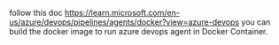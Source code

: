 follow this doc https://learn.microsoft.com/en-us/azure/devops/pipelines/agents/docker?view=azure-devops
you can build the docker image to run azure devops agent in Docker Container.
